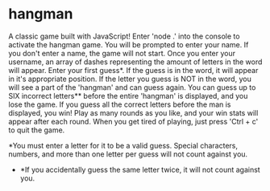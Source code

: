 # hangman
A classic game built with JavaScript!
Enter 'node .' into the console to activate the hangman game. You will be prompted to enter your name. If you don't enter a name, the game will not start.
Once you enter your username, an array of dashes representing the amount of letters in the word will appear.
Enter your first guess*. If the guess is in the word, it will appear in it's appropriate position. If the letter you guess is NOT in the word, you will see a part of the 'hangman' and can guess again.
You can guess up to SIX incorrect letters** before the entire 'hangman' is displayed, and you lose the game. If you guess all the correct letters before the man is displayed, you win!
Play as many rounds as you like, and your win stats will appear after each round.
When you get tired of playing, just press 'Ctrl + c' to quit the game.

*You must enter a letter for it to be a valid guess. Special characters, numbers, and more than one letter per guess will not count against you.
* *If you accidentally guess the same letter twice, it will not count against you.
